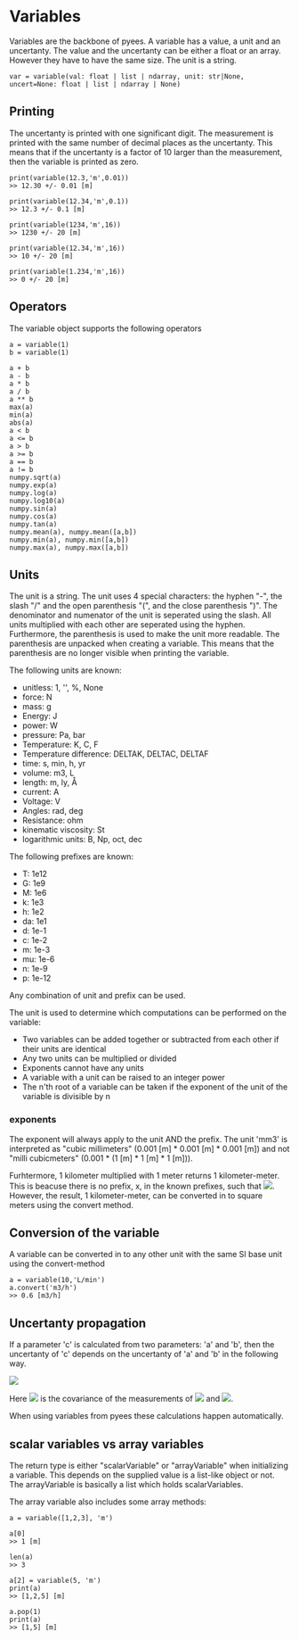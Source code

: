 # Variables


Variables are the backbone of pyees. A variable has a value, a unit and an uncertanty. The value and the uncertanty can be either a float or an array. However they have to have the same size. The unit is a string.

```
var = variable(val: float | list | ndarray, unit: str|None, uncert=None: float | list | ndarray | None)
```


## Printing
The uncertanty is printed with one significant digit. The measurement is printed with the same number of decimal places as the uncertanty. This means that if the uncertanty is a factor of 10 larger than the measurement, then the variable is printed as zero.

```
print(variable(12.3,'m',0.01))
>> 12.30 +/- 0.01 [m]

print(variable(12.34,'m',0.1))
>> 12.3 +/- 0.1 [m]

print(variable(1234,'m',16))
>> 1230 +/- 20 [m]

print(variable(12.34,'m',16))
>> 10 +/- 20 [m]

print(variable(1.234,'m',16))
>> 0 +/- 20 [m]
```


## Operators
The variable object supports the following operators
```
a = variable(1)
b = variable(1)

a + b
a - b
a * b
a / b
a ** b
max(a)
min(a)
abs(a)
a < b
a <= b
a > b
a >= b
a == b
a != b
numpy.sqrt(a)
numpy.exp(a)
numpy.log(a)
numpy.log10(a)
numpy.sin(a)
numpy.cos(a)
numpy.tan(a)
numpy.mean(a), numpy.mean([a,b])
numpy.min(a), numpy.min([a,b])
numpy.max(a), numpy.max([a,b])
```



## Units
The unit is a string. The unit uses 4 special characters: the hyphen "-", the slash "/" and the open parenthesis "(", and the close parenthesis ")". The denominator and numenator of the unit is seperated using the slash. All units multiplied with each other are seperated using the hyphen. Furthermore, the parenthesis is used to make the unit more readable. The parenthesis are unpacked when creating a variable. This means that the parenthesis are no longer visible when printing the variable.

The following units are known:
 - unitless: 1, '', %, None
 - force: N
 - mass: g
 - Energy: J
 - power: W
 - pressure: Pa, bar
 - Temperature: K, C, F
 - Temperature difference: DELTAK, DELTAC, DELTAF
 - time: s, min, h, yr
 - volume: m3, L
 - length: m, ly, Å
 - current: A
 - Voltage: V
 - Angles: rad, deg
 - Resistance: ohm
 - kinematic viscosity: St
 - logarithmic units: B, Np, oct, dec


The following prefixes are known:
 - T: 1e12
 - G: 1e9
 - M: 1e6
 - k: 1e3
 - h: 1e2
 - da: 1e1
 - d: 1e-1
 - c: 1e-2
 - m: 1e-3
 - mu: 1e-6
 - n: 1e-9
 - p: 1e-12

Any combination of unit and prefix can be used.

The unit is used to determine which computations can be performed on the variable:
 - Two variables can be added together or subtracted from each other if their units are identical
 - Any two units can be multiplied or divided
 - Exponents cannot have any units
 - A variable with a unit can be raised to an integer power
 - The n'th root of a variable can be taken if the exponent of the unit of the variable is divisible by n



### exponents
The exponent will always apply to the unit AND the prefix. The unit 'mm3' is interpreted as "cubic millimeters" (0.001 [m] * 0.001 [m] * 0.001 [m]) and not "milli cubicmeters" (0.001 * (1 [m] * 1 [m] * 1 [m])). 

Furhtermore, 1 kilometer multiplied with 1 meter returns 1 kilometer-meter. This is beacuse there is no prefix, x, in the known prefixes, such that 
<img src="https://render.githubusercontent.com/render/math?math=x^2 = 1000 \quad \rightarrow \quad x = 31.62">. However, the result, 1 kilometer-meter, can be converted in to square meters using the convert method.



## Conversion of the variable
A variable can be converted in to any other unit with the same SI base unit using the convert-method

```
a = variable(10,'L/min')
a.convert('m3/h')
>> 0.6 [m3/h]
```



## Uncertanty propagation

If a parameter 'c' is calculated from two parameters: 'a' and 'b', then the uncertanty of 'c' depends on the uncertanty of 'a' and 'b' in the following way.

<img src="https://render.githubusercontent.com/render/math?math=\sigma_C = \sqrt{  \left(\frac{\partial C}{\partial A} \sigma_A\right)^2 %2B \left(\frac{\partial C}{\partial B} \sigma_B\right)^2 %2B 2\frac{\partial C}{\partial A}\frac{\partial C}{\partial B}\sigma_{AB}}">

Here <img src="https://render.githubusercontent.com/render/math?math=\sigma_{AB}"> is the covariance of the measurements of <img src="https://render.githubusercontent.com/render/math?math=A"> and <img src="https://render.githubusercontent.com/render/math?math=B">.

When using variables from pyees these calculations happen automatically.

## scalar variables vs array variables
The return type is either "scalarVariable" or "arrayVariable" when initializing a variable. This depends on the supplied value is a list-like object or not. The arrayVariable is basically a list which holds scalarVariables. 

The array variable also includes some array methods:
```
a = variable([1,2,3], 'm')

a[0]
>> 1 [m]

len(a)
>> 3

a[2] = variable(5, 'm')
print(a)
>> [1,2,5] [m]

a.pop(1)
print(a)
>> [1,5] [m]
```
